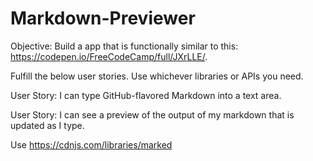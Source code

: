# Markdown-Previewer

Objective: Build a app that is functionally similar to this: https://codepen.io/FreeCodeCamp/full/JXrLLE/.

Fulfill the below user stories. Use whichever libraries or APIs you need.

User Story: I can type GitHub-flavored Markdown into a text area.

User Story: I can see a preview of the output of my markdown that is updated as I type.

Use https://cdnjs.com/libraries/marked
